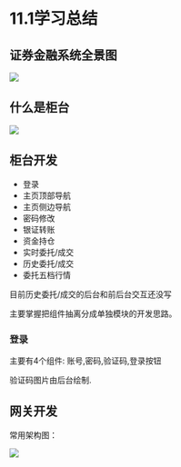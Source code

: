# 11.1学习总结

## 证券金融系统全景图

![](https://yueqilai-images.oss-cn-beijing.aliyuncs.com/证券金融系统全景.png)

## 什么是柜台

![](https://yueqilai-images.oss-cn-beijing.aliyuncs.com/柜台组成结构.png)

## 柜台开发

- 登录
- 主页顶部导航
- 主页侧边导航
- 密码修改
- 银证转账
- 资金持仓
- 实时委托/成交
- 历史委托/成交
- 委托五档行情

目前历史委托/成交的后台和前后台交互还没写

主要掌握把组件抽离分成单独模块的开发思路。

### 登录

主要有4个组件: 账号,密码,验证码,登录按钮

验证码图片由后台绘制.

## 网关开发

常用架构图：

![](https://yueqilai-images.oss-cn-beijing.aliyuncs.com/网关业务.png)